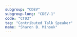 ```yaml
---
subgroup: "CDEV"
subgroup-long: "CDEV-1"
code: "CT03"
tag: "Contributed Talk Speaker"
name: "Sharon B. Minsuk"
---
```

